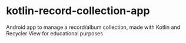 # kotlin-record-collection-app
Android app to manage a record/album collection, made with Kotlin and Recycler View for educational purposes
